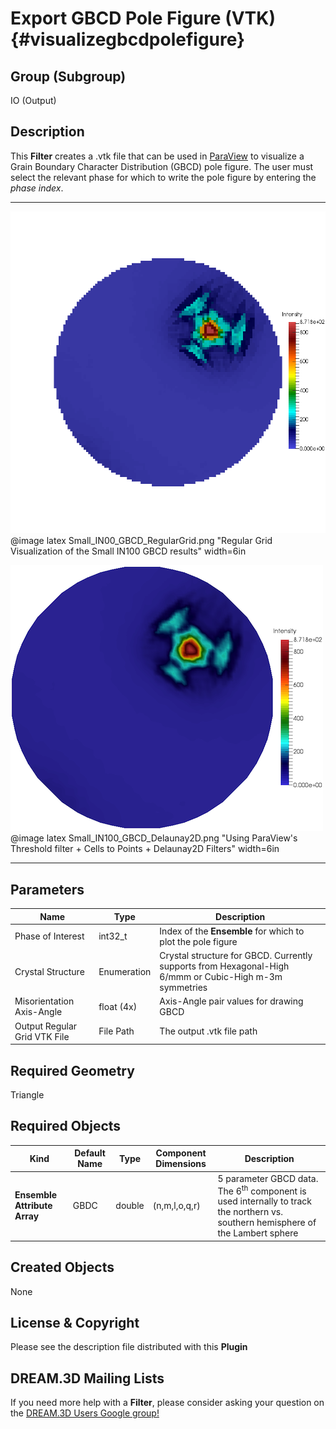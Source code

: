 Export GBCD Pole Figure (VTK) {#visualizegbcdpolefigure}
============

## Group (Subgroup) ##
IO (Output)

## Description ##
This **Filter** creates a .vtk file that can be used in [ParaView](http://www.paraview.org/) to visualize a Grain Boundary Character Distribution (GBCD) pole figure. The user must select the relevant phase for which to write the pole figure by entering the _phase index_. 

-----

![Regular Grid Visualization of the Small IN100 GBCD results](Small_IN00_GBCD_RegularGrid.png)
@image latex Small_IN00_GBCD_RegularGrid.png "Regular Grid Visualization of the Small IN100 GBCD results" width=6in 

![Using ParaView's Threshold filter + Cells to Points + Delaunay2D Filters](Small_IN100_GBCD_Delaunay2D.png)
@image latex Small_IN100_GBCD_Delaunay2D.png "Using ParaView's Threshold filter + Cells to Points + Delaunay2D Filters" width=6in 

-----

## Parameters ##
| Name | Type | Description |
|------|------|-------------|
| Phase of Interest | int32_t | Index of the **Ensemble** for which to plot the pole figure |
| Crystal Structure | Enumeration | Crystal structure for GBCD. Currently supports from Hexagonal-High 6/mmm or Cubic-High m-3m symmetries |
| Misorientation Axis-Angle | float (4x) | Axis-Angle pair values for drawing GBCD |
| Output Regular Grid VTK File | File Path | The output .vtk file path |

## Required Geometry ##
Triangle

## Required Objects ##

| Kind | Default Name | Type | Component Dimensions | Description |
|------|--------------|------|----------------------|-------------|
| **Ensemble Attribute Array** | GBDC | double | (n,m,l,o,q,r) | 5 parameter GBCD data. The 6<sup>th</sup> component is used internally to track the northern vs. southern hemisphere of the Lambert sphere |

## Created Objects ##
None

## License & Copyright ##

Please see the description file distributed with this **Plugin**

## DREAM.3D Mailing Lists ##

If you need more help with a **Filter**, please consider asking your question on the [DREAM.3D Users Google group!](https://groups.google.com/forum/?hl=en#!forum/dream3d-users)


